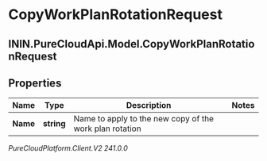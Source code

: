 # CopyWorkPlanRotationRequest

## ININ.PureCloudApi.Model.CopyWorkPlanRotationRequest

## Properties

|Name | Type | Description | Notes|
|------------ | ------------- | ------------- | -------------|
| **Name** | **string** | Name to apply to the new copy of the work plan rotation | |



_PureCloudPlatform.Client.V2 241.0.0_
